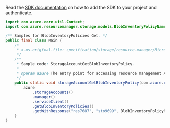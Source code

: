 Read the [SDK documentation](https://github.com/Azure/azure-sdk-for-java/blob/azure-resourcemanager_2.14.0/sdk/resourcemanager/azure-resourcemanager/README.md) on how to add the SDK to your project and authenticate.

```java
import com.azure.core.util.Context;
import com.azure.resourcemanager.storage.models.BlobInventoryPolicyName;

/** Samples for BlobInventoryPolicies Get. */
public final class Main {
    /*
     * x-ms-original-file: specification/storage/resource-manager/Microsoft.Storage/stable/2021-09-01/examples/StorageAccountGetBlobInventoryPolicy.json
     */
    /**
     * Sample code: StorageAccountGetBlobInventoryPolicy.
     *
     * @param azure The entry point for accessing resource management APIs in Azure.
     */
    public static void storageAccountGetBlobInventoryPolicy(com.azure.resourcemanager.AzureResourceManager azure) {
        azure
            .storageAccounts()
            .manager()
            .serviceClient()
            .getBlobInventoryPolicies()
            .getWithResponse("res7687", "sto9699", BlobInventoryPolicyName.DEFAULT, Context.NONE);
    }
}
```
